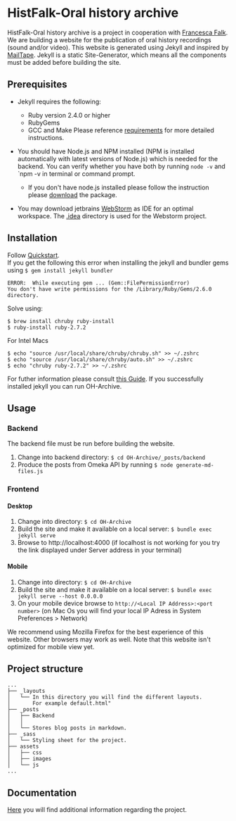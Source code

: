 # HistFalk-Oral history archive
HistFalk-Oral history archive is a project in cooperation with [Francesca Falk](https://www.hist.unibe.ch/ueber_uns/personen/falk_francesca/index_ger.html). 
We are building a website for the publication of oral history recordings (sound and/or video).
This website is generated using Jekyll and inspired by [MailTape](https://www.mailta.pe/).
Jekyll is a static Site-Generator, which means all the components must be added before building the site. 


## Prerequisites 
* Jekyll requires the following:
    * Ruby version 2.4.0 or higher
    * RubyGems
    * GCC and Make
Please reference [requirements](https://jekyllrb.com/docs/installation/#requirements) for more detailed instructions.

* You should have Node.js and NPM installed (NPM is installed automatically with latest versions of Node.js) which is
 needed for the backend. You can verify whether you have both by running `node -v` and `npm -v in terminal 
 or command prompt.
    * If you don't have node.js installed please follow the instruction please [download](https://nodejs.org/en/download/)
     the package.


* You may download jetbrains [WebStorm](https://www.jetbrains.com/de-de/webstorm/) as IDE  for an optimal workspace. 
The [.idea](.idea) directory is used for the Webstorm project.

## Installation
Follow [Quickstart](https://jekyllrb.com/docs/). 
<br/> 
If you get the following this error when installing the jekyll and bundler gems using
`$ gem install jekyll bundler`
```    
ERROR:  While executing gem ... (Gem::FilePermissionError) 
You don't have write permissions for the /Library/Ruby/Gems/2.6.0 directory.
```

Solve using:
``` 
$ brew install chruby ruby-install 
$ ruby-install ruby-2.7.2
```
For Intel Macs
```
$ echo "source /usr/local/share/chruby/chruby.sh" >> ~/.zshrc
$ echo "source /usr/local/share/chruby/auto.sh" >> ~/.zshrc
$ echo "chruby ruby-2.7.2" >> ~/.zshrc
```
For futher information please consult [this Guide](https://www.moncefbelyamani.com/how-to-install-xcode-homebrew-git-rvm-ruby-on-mac/?utm_source=stackoverflow).
If you successfully installed jekyll you can run OH-Archive.

## Usage
### Backend
The backend file must be run before building the website.
1. Change into backend directory: `$ cd OH-Archive/_posts/backend`
2. Produce the posts from Omeka API by running `$ node generate-md-files.js`
### Frontend
#### Desktop
1. Change into directory: `$ cd OH-Archive`
2. Build the site and make it available on a local server: `$ bundle exec jekyll serve`
3. Browse to http://localhost:4000 (if localhost is not working for you try the link displayed under Server address 
in your terminal)
#### Mobile
1. Change into directory: `$ cd OH-Archive`
2. Build the site and make it available on a local server: `$ bundle exec jekyll serve --host 0.0.0.0`
3. On your mobile device browse to `http://<Local IP Address>:<port number>` (on Mac Os you will find your local IP 
Adress in System Preferences > Network)

We recommend using Mozilla Firefox for the best experience of this website. Other browsers may work as well. Note that 
this website isn't optimized for mobile view yet.


## Project structure
```
...
├── _layouts
│   └── In this directory you will find the different layouts. 
│       For example default.html"
├── _posts
│   ├── Backend
│   │ 
│   └── Stores blog posts in markdown.
├── _sass
│   └── Styling sheet for the project.
├── assets
│   ├── css
│   ├── images
│   └── js
...

```

## Documentation
[Here](doc) you will find additional information regarding the project.




                                                                                                                                                                                                                                                                                                                                                                                                                                                                                                                                                                                           
                                                                                                                                                                                                                                                                                                                                                                                                                                                                                                                                                                                           
                                                                                                                                                                                                                                                                                                                                                                                                                                                                                                                                                                                           